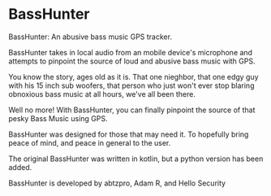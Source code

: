 # BassHunter
BassHunter: An abusive bass music GPS tracker.

BassHunter takes in local audio from an mobile device's microphone and attempts to pinpoint the source of loud and abusive bass music with GPS. 

You know the story, ages old as it is. That one nieghbor, that one edgy guy with his 15 inch sub woofers, that person who just won't ever stop blaring obnoxious bass music at all hours, we've all been there.

Well no more! With BassHunter, you can finally pinpoint the source of that pesky Bass Music using GPS. 

BassHunter was designed for those that may need it. To hopefully bring peace of mind, and peace in general to the user.

The original BassHunter was written in kotlin, but a python version has been added. 

BassHunter is developed by abtzpro, Adam R, and Hello Security

